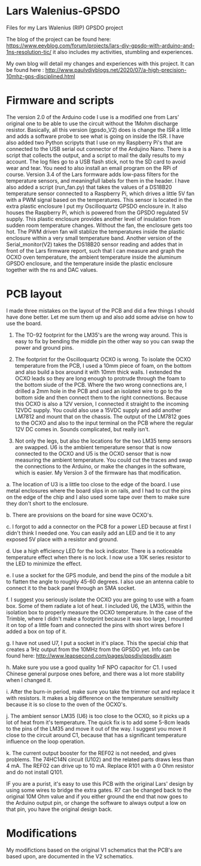 # Lars Walenius-GPSDO
Files for my Lars Walenius (RIP) GPSDO project

The blog of the project can be found here: https://www.eevblog.com/forum/projects/lars-diy-gpsdo-with-arduino-and-1ns-resolution-tic/ it also includes my activities, stumbling and experiences.

My own blog will detail my changes and experiences with this project. It can be found here : http://www.paulvdiyblogs.net/2020/07/a-high-precision-10mhz-gps-disciplined.html

Firmware and scripts
====================
The version 2.0 of the Arduino code I use is a modified one from Lars' original one to be able to use the circuit without the 1Mohm discharge resistor. Basically, all this version (gpsdo_V2) does is change the ISR a little and adds a software probe to see what is going on inside the ISR.
I have also added two Python scripyts that I use on my Raspberry Pi's that are connected to the USB serial out connector of the Ardujino Nano. There is a script that collects the output, and a script to mail the daily results to my account. The log files go to a USB flash stick, not to the SD card to avoid wear and tear. You need to also install an email program on the RPi of course. Version 3.4 of the Lars formware adds low-pass filters for the temperature sensors, and meaningfull labels for them in the header.
I have also added a script (run_fan.py) that takes the values of a DS18B20 temperature sensor connected to a Raspberry Pi, which drives a little 5V fan with a PWM signal based on the temperatures. This sensor is located in the extra plastic enclosure I put my Oscilloquartz GPSDO enclosure in. It also houses the Raspberry Pi, which is powered from the GPSDO regulated 5V supply. This plastic enclosure provides another level of insulation from sudden room temperature changes. Without the fan, the enclosure gets too hot.  The PWM driven fan will stablize the temperatures inside the plastic enclosure within a very small temperature band.
Another version of the Serial_monitor(V2) takes the DS18B20 sensor reading and addes that in front of the Lars firmware report, such that I can measure and graph the OCXO oven temperature, the ambient temperature inside the aluminum GPSDO enclosure, and the temperature inside the plastic enclosure together with the ns and DAC values.

PCB layout
==========
I made three mistakes on the layout of the PCB and did a few things I should have done better. 
Let me sum them up and also add some advise on how to use the board.
1. The TO-92 footprint for the LM35's are the wrong way around. This is easy to fix by bending the middle pin the other way so you can swap the power and ground pins.

2. The footprint for the Oscilloquartz OCXO is wrong. To isolate the OCXO temperature from the PCB, I used a 10mm piece of foam, on the bottom and also build a box around it with 10mm thick walls. I extended the OCXO leads so they are long enough to protrude through the foam to the bottom siude of the PCB. Where the two wrong connections are, I drilled a 2mm hole in the PCB and used an isolated wire to go to the bottom side and then connect them to the right connections. Because this OCXO is also a 12V version, I connected it straight to the incoming 12VDC supply. You could also use a 15VDC supply and add another LM7812 and mount that on the chassis. The output of the LM7812 goes to the OCXO and also to the input terminal on the PCB where the regular 12V DC comes in. Sounds complicated, but really isn't.

3. Not only the legs, but also the locations for the two LM35 temp sensors are swapped. U6 is the ambient temperature sensor that is now connected to the OCXO and U5 is the OCXO sensor that is now measuring the ambient temperature. You could cut the traces and swap the connections to the Arduino, or make the changes in the software, which is easier. My Version 3 of the firmware has that modification.

a. The location of U3 is a little too close to the edge of the board. I use metal enclosures where the board slips in on rails, and I had to cut the pins on the edge of the chip and I also used some tape over them to make sure they don't short to the enclosure.

b. There are provisions on the board for sine wave OCXO's.

c. I forgot to add a connector on the PCB for a power LED because at first I didn't think I needed one. You can easily add an LED and tie it to any exposed 5V place with a resistor and ground.

d. Use a high efficiency LED for the lock indicator. There is a noticeable temperature effect when there is no lock. I now use a 10K series resistor to the LED to minimize the effect.

e. I use a socket for the GPS module, and bend the pins of the module a bit to flatten the angle to roughly 45-60 degrees. I also use an antenna cable to connect it to the back panel through an SMA socket.

f. I suggest you seriously isolate the OCXO you are going to use with a foam box. Some of them radiate a lot of heat. I included U6, the LM35, within the isolation box to properly measure the OCXO temperature. In the case of the Trimble, where I didn't make a footprint because it was too large, I mounted it on top of a little foam and connected the pins with short wires before I added a box on top of it.

g. I have not used U7, I put a socket in it's place. This the special chip that creates a 1Hz output from the 10MHz from the GPSDO yet. Info can be found here: http://www.leapsecond.com/pages/ppsdiv/ppsdiv.asm

h. Make sure you use a good quality 1nF NPO capacitor for C1. I used Chinese general purpose ones before, and there was a lot more stability when I changed it.

i. After the burn-in period, make sure you take the trimmer out and replace it with resistors. It makes a big difference on the temperature sensitivity because it is so close to the oven of the OCXO's.

j. The ambient sensor LM35 (U6) is too close to the OCXO, so it picks up a lot of heat from it's temperature. The quick fix is to add some 5-8cm leads to the pins of the LM35 and move it out of the way. I suggest you move it close to the circuit around C1, because that has a significant temperature influence on the loop operation.

k. The current output booster for the REF02 is not needed, and gives problems. The 74HC14N circuit (U102) and the related parts draws less than 4 mA. The REF02 can drive up to 10 mA. Replace R101 with a 0 Ohm resistor and do not install Q101.
 

IF you are a purist, it's easy to use this PCB with the original Lars' design by using some wires to bridge the extra gates. R7 can be changed back to the original 10M Ohm value and if you either ground the end that now goes to the Arduino output pin, or change the software to always output a low on that pin, you have the original design back.

Modifications
=============
My modifictions based on the original V1 schematics that the PCB's are based upon, are documented in the V2 schematics.
